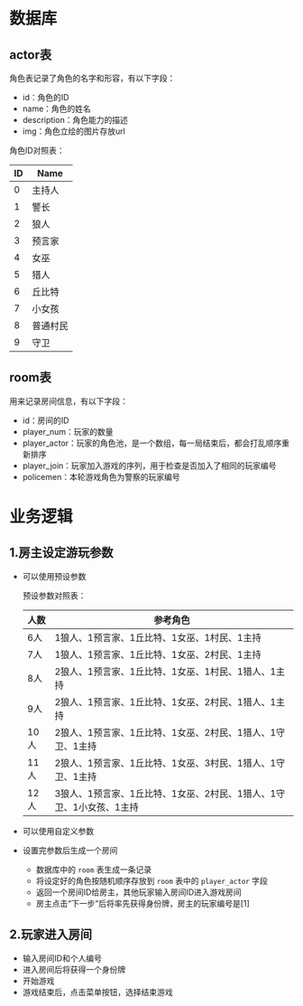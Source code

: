# 数据库

## actor表
角色表记录了角色的名字和形容，有以下字段：
- id：角色的ID
- name：角色的姓名
- description：角色能力的描述
- img：角色立绘的图片存放url

角色ID对照表：

| ID | Name |
|--|--|
|0|主持人|
|1|警长|
|2|狼人|
|3|预言家|
|4|女巫|
|5|猎人|
|6|丘比特|
|7|小女孩|
|8|普通村民|
|9|守卫|

## room表
用来记录房间信息，有以下字段：
- id：房间的ID
- player_num：玩家的数量
- player_actor：玩家的角色池，是一个数组，每一局结束后，都会打乱顺序重新排序
- player_join：玩家加入游戏的序列，用于检查是否加入了相同的玩家编号
- policemen：本轮游戏角色为警察的玩家编号


# 业务逻辑

## 1.房主设定游玩参数
- 可以使用预设参数
  
  预设参数对照表：

  | 人数 | 参考角色 |
  |--|--|
  |6人|1狼人、1预言家、1丘比特、1女巫、1村民、1主持|
  |7人|1狼人、1预言家、1丘比特、1女巫、2村民、1主持|
  |8人|2狼人、1预言家、1丘比特、1女巫、1村民、1猎人、1主持|
  |9人|2狼人、1预言家、1丘比特、1女巫、2村民、1猎人、1主持|
  |10人|2狼人、1预言家、1丘比特、1女巫、2村民、1猎人、1守卫、1主持|
  |11人|2狼人、1预言家、1丘比特、1女巫、3村民、1猎人、1守卫、1主持|
  |12人|3狼人、1预言家、1丘比特、1女巫、2村民、1猎人、1守卫、1小女孩、1主持|

- 可以使用自定义参数
- 设置完参数后生成一个房间
  - 数据库中的 `room` 表生成一条记录
  - 将设定好的角色按随机顺序存放到 `room` 表中的 `player_actor` 字段
  - 返回一个房间ID给房主，其他玩家输入房间ID进入游戏房间
  - 房主点击“下一步”后将率先获得身份牌，房主的玩家编号是[1]

## 2.玩家进入房间
- 输入房间ID和个人编号
- 进入房间后将获得一个身份牌
- 开始游戏
- 游戏结束后，点击菜单按钮，选择结束游戏